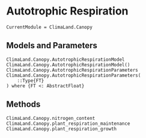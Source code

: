 # Autotrophic Respiration

```@meta
CurrentModule = ClimaLand.Canopy
```

## Models and Parameters

```@docs
ClimaLand.Canopy.AutotrophicRespirationModel
ClimaLand.Canopy.AutotrophicRespirationModel()
ClimaLand.Canopy.AutotrophicRespirationParameters
ClimaLand.Canopy.AutotrophicRespirationParameters(
    ::Type{FT}
) where {FT <: AbstractFloat}
```

## Methods

```@docs
ClimaLand.Canopy.nitrogen_content
ClimaLand.Canopy.plant_respiration_maintenance
ClimaLand.Canopy.plant_respiration_growth
```
